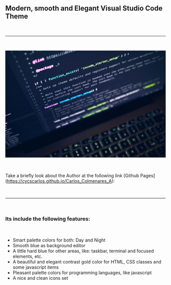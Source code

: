 <h2>Modern, smooth and Elegant Visual Studio Code Theme</h2>

<br>

---

<br>

![Website banner!](https://github.com/cycscarlos/myTheme-VSC/raw/HEAD/./img/theme-banner.jpg)

<br>

Take a briefly look about the Author at the following link [Github Pages] (https://cycscarlos.github.io/Carlos_Colmenares_A):

<br>

---

<br>

<h3>Its include the following features:</h3>

<br>

<ul>
<li>Smart palette colors for both: Day and Night</li>
<li>Smooth blue as background editor</li>
<li>A little hard blue for other areas, like: taskbar, terminal and focused elements, etc.</li>
<li>A beautiful and elegant contrast gold color for HTML, CSS classes and some javascript items</li>
<li>Pleasant palette colors for programming languages, like javascript</li>
<li>A nice and clean icons set</li>
</ul>
